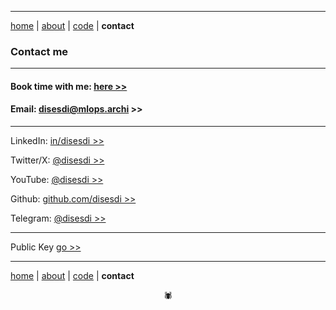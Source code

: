 -------

[home](https://disesdi.github.io/) | [about](https://disesdi.github.io/about.html) | <a href="https://github.com/disesdi/" target="_blank" rel="noopener noreferrer">code</a> | **contact**


### Contact me

-------

#### Book time with me: <a href="https://calendly.com/disesdi" target="_blank" rel="noopener noreferrer">here >></a> 

#### Email: <a href="mailto:disesdi@mlops.archi" target="_blank" rel="noopener noreferrer">disesdi@mlops.archi >></a>

-------

LinkedIn: <a href="https://www.linkedin.com/in/disesdi/" target="_blank" rel="noopener noreferrer">in/disesdi >></a>


Twitter/X: <a href="https://twitter.com/disesdi/" target="_blank" rel="noopener noreferrer">@disesdi >></a>


YouTube: <a href="https://www.youtube.com/@disesdi" target="_blank" rel="noopener noreferrer">@disesdi >> </a>


Github: <a href="https://github.com/disesdi" target="_blank" rel="noopener noreferrer">github.com/disesdi >> </a>


Telegram: <a href="https://t.me/disesdi" target="_blank" rel="noopener noreferrer">@disesdi >></a>


-------

Public Key <a href="https://disesdi.github.io/key.html" target="_blank" rel="noopener noreferrer">go >></a>

------- 

[home](https://disesdi.github.io/) | [about](https://disesdi.github.io/about.html) | <a href="https://github.com/disesdi/" target="_blank" rel="noopener noreferrer">code</a> | **contact**

<div align="center">🕷</div>
